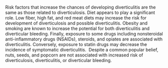 Risk factors that increase the chances of developing diverticulitis are the same as those related to diverticulosis. Diet appears to play a significant role. Low fiber, high fat, and red meat diets may increase the risk for development of diverticulosis and possible diverticulitis. Obesity and smoking are known to increase the potential for both diverticulitis and diverticular bleeding. Finally, exposure to some drugs including nonsteroidal anti-inflammatory drugs (NSAIDs), steroids, and opiates are associated with diverticulitis. Conversely, exposure to statin drugs may decrease the incidence of symptomatic diverticulitis.  Despite a common popular belief, nuts, seeds, and popcorn are not associated with increased risk of diverticulosis, diverticulitis, or diverticular bleeding.